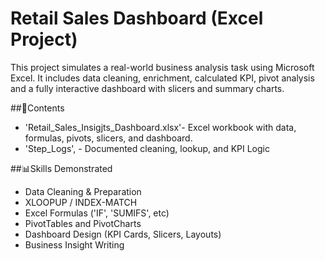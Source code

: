 # Retail Sales Dashboard (Excel Project)

This project simulates a real-world business analysis task using Microsoft Excel.
It includes data cleaning, enrichment, calculated KPI, pivot analysis and a fully interactive dashboard with slicers and summary charts.

##📂Contents
- 'Retail_Sales_Insigjts_Dashboard.xlsx'- Excel workbook with data, formulas, pivots, slicers, and dashboard.
- 'Step_Logs', - Documented cleaning, lookup, and KPI Logic

##📊Skills Demonstrated
- Data Cleaning & Preparation
- XLOOPUP / INDEX-MATCH
- Excel Formulas ('IF', 'SUMIFS', etc)
- PivotTables and PivotCharts
- Dashboard Design (KPI Cards, Slicers, Layouts)
- Business Insight Writing
